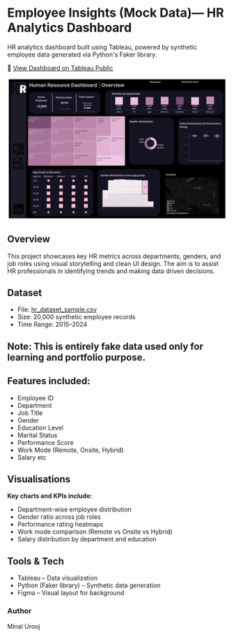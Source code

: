 # Employee Insights (Mock Data)— HR Analytics Dashboard

HR analytics dashboard built using Tableau, powered by synthetic employee data generated via Python's Faker library.

🔗 [View Dashboard on Tableau Public](https://public.tableau.com/app/profile/minal.urooj/viz/EmployeeInsightsFakerData/Dashboard1)

![Dashboard Screenshot](dashboard_screenshot.png)


## Overview

This project showcases key HR metrics across departments, genders, and job roles using visual storytelling and clean UI design. The aim is to assist HR professionals in identifying trends and making data driven decisions.

## Dataset

- File: [hr_dataset_sample.csv](https://github.com/minalurooj/tableauDashboard/blob/589a577c27ef96136624ef18c42ee8bdede9879b/hr_dashboard_sample.csv)  
- Size: 20,000 synthetic employee records  
- Time Range: 2015–2024 

## Note: This is entirely fake data used only for learning and portfolio purpose.

## Features included:
- Employee ID  
- Department  
- Job Title  
- Gender  
- Education Level  
- Marital Status  
- Performance Score  
- Work Mode (Remote, Onsite, Hybrid)  
- Salary etc  

## Visualisations

**Key charts and KPIs include:**
- Department-wise employee distribution  
- Gender ratio across job roles  
- Performance rating heatmaps  
- Work mode comparison (Remote vs Onsite vs Hybrid)  
- Salary distribution by department and education  


## Tools & Tech

- Tableau – Data visualization  
- Python (Faker library) – Synthetic data generation  
- Figma – Visual layout for background  


### Author
Minal Urooj

